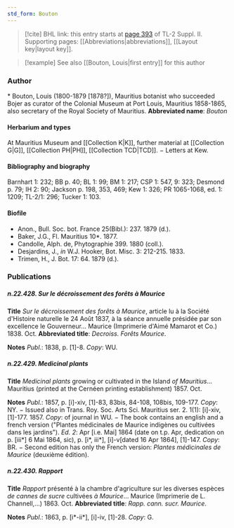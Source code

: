 ```yaml
---
std_form: Bouton
---
```


> [!cite] BHL link: this entry starts at [page 393](https://www.biodiversitylibrary.org/page/33265590) of TL-2 Suppl. II.
> Supporting pages: [[Abbreviations|abbreviations]], [[Layout key|layout key]].

> [!example] See also [[Bouton, Louis|first entry]] for this author

### Author

\* Bouton, Louis (1800-1879 \[1878?\]), Mauritius botanist who succeeded Bojer as curator of the Colonial Museum at Port Louis, Mauritius 1858-1865, also secretary of the Royal Society of Mauritius. 
**Abbreviated name**: *Bouton*

#### Herbarium and types

At Mauritius Museum and [[Collection K|K]], further material at [[Collection G|G]], [[Collection PH|PH]], [[Collection TCD|TCD]]. − Letters at Kew.

#### Bibliography and biography

Barnhart 1: 232; BB p. 40; BL 1: 99; BM 1: 217; CSP 1: 547, 9: 323; Desmond p. 79; IH 2: 90; Jackson p. 198, 353, 469; Kew 1: 326; PR 1065-1068, ed. 1: 1209; TL-2/1: 296; Tucker 1: 103.

#### Biofile

- Anon., Bull. Soc. bot. France 25(Bibl.): 237. 1879 (d.).
- Baker, J.G., Fl. Mauritius 10\*. 1877.
- Candolle, Alph. de, Phytographie 399. 1880 (coll.).
- Desjardins, J., *in* W.J. Hooker, Bot. Misc. 3: 212-215. 1833.
- Trimen, H., J. Bot. 17: 64. 1879 (d.).

### Publications

##### n.22.428. Sur le décroissement des forêts à Maurice

**Title**
*Sur le décroissement des forêts à Maurice*, article lu à la Société d'Histoire naturelle le 24 Août 1837, à la séance annuelle présidée par son excellence le Gouverneur... Maurice (Imprimerie d'Aimé Mamarot et Co.) 1838. Oct.
**Abbreviated title**: *Decroiss. Forêts Maurice*.

**Notes**
*Publ*.: 1838, p. \[1\]-8. *Copy*: WU.

##### n.22.429. Medicinal plants

**Title**
*Medicinal plants* growing or cultivated in the Island *of Mauritius*... Mauritius (printed at the Cernéen printing establishment) 1857. Oct.

**Notes**
*Publ*.: 1857, p. \[i\]-xiv, \[1\]-83, 83bis, 84-108, 108bis, 109-177. *Copy*: NY. − Issued also in Trans. Roy. Soc. Arts Sci. Mauritius ser. 2. 1(1): \[i\]-xiv, \[1\]-177. 1857. *Copy*: of journal in WU. − The book contains an english and a french version ("Plantes médicinales de Maurice indigènes ou cultivées dans les jardins").
*Ed. 2*: Apr \[i.e. Mai\] 1864 (date on t.p. Apr, dedication on p. \[iii\*\] 6 Mai 1864, sic), p. \[i\*, iii\*\], \[i\]-v\[dated 16 Apr 1864\], \[1\]-147. *Copy*: BR. − Second edition has only the French version:
*Plantes médicinales de Maurice* (deuxième édition).

##### n.22.430. Rapport

**Title**
*Rapport* présenté à la chambre d'agriculture sur les diverses espèces *de cannes de sucre* cultivées *à Maurice*... Maurice (Imprimerie de L. Channell,...) 1863. Oct.
**Abbreviated title**: *Rapp. cann. sucr. Maurice*.

**Notes**
*Publ*.: 1863, p. \[i\*-ii\*\], \[i\]-iv, \[1\]-28. *Copy*: G.


